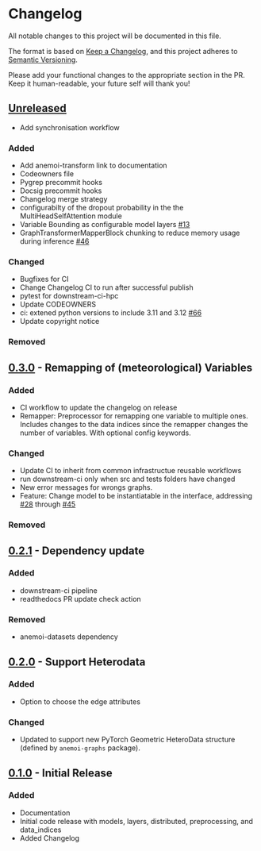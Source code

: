 # Changelog

All notable changes to this project will be documented in this file.

The format is based on [Keep a Changelog](https://keepachangelog.com/en/1.1.0/),
and this project adheres to [Semantic Versioning](https://semver.org/spec/v2.0.0.html).

Please add your functional changes to the appropriate section in the PR.
Keep it human-readable, your future self will thank you!

## [Unreleased](https://github.com/ecmwf/anemoi-models/compare/0.3.0...HEAD)

- Add synchronisation workflow

### Added

- Add anemoi-transform link to documentation
- Codeowners file
- Pygrep precommit hooks
- Docsig precommit hooks
- Changelog merge strategy
- configurabilty of the dropout probability in the the MultiHeadSelfAttention module
- Variable Bounding as configurable model layers [#13](https://github.com/ecmwf/anemoi-models/issues/13)
- GraphTransformerMapperBlock chunking to reduce memory usage during inference [#46](https://github.com/ecmwf/anemoi-models/pull/46)

### Changed
- Bugfixes for CI
- Change Changelog CI to run after successful publish
- pytest for downstream-ci-hpc
- Update CODEOWNERS
- ci: extened python versions to include 3.11 and 3.12 [#66](https://github.com/ecmwf/anemoi-models/pull/66)
- Update copyright notice

### Removed

## [0.3.0](https://github.com/ecmwf/anemoi-models/compare/0.2.1...0.3.0) - Remapping of (meteorological) Variables

### Added

- CI workflow to update the changelog on release
- Remapper: Preprocessor for remapping one variable to multiple ones. Includes changes to the data indices since the remapper changes the number of variables. With optional config keywords.

### Changed

- Update CI to inherit from common infrastructue reusable workflows
- run downstream-ci only when src and tests folders have changed
- New error messages for wrongs graphs.
- Feature: Change model to be instantiatable in the interface, addressing [#28](https://github.com/ecmwf/anemoi-models/issues/28) through [#45](https://github.com/ecmwf/anemoi-models/pulls/45)

### Removed

## [0.2.1](https://github.com/ecmwf/anemoi-models/compare/0.2.0...0.2.1) - Dependency update

### Added

- downstream-ci pipeline
- readthedocs PR update check action

### Removed

- anemoi-datasets dependency

## [0.2.0](https://github.com/ecmwf/anemoi-models/compare/0.1.0...0.2.0) - Support Heterodata

### Added

- Option to choose the edge attributes

### Changed

- Updated to support new PyTorch Geometric HeteroData structure (defined by `anemoi-graphs` package).

## [0.1.0](https://github.com/ecmwf/anemoi-models/releases/tag/0.1.0) - Initial Release

### Added

- Documentation
- Initial code release with models, layers, distributed, preprocessing, and data_indices
- Added Changelog

<!-- Add Git Diffs for Links above -->
